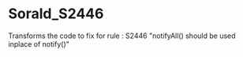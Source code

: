 # Sorald_S2446
Transforms the code to fix for rule : S2446 "notifyAll() should be used inplace of notify()"
